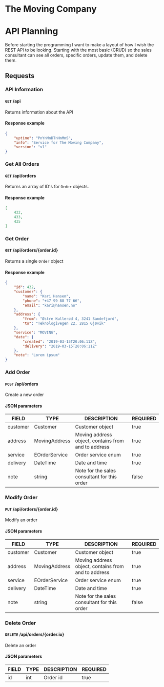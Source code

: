 # The Moving Company

# API Planning
Before starting the programming I want to make a layout of how I wish the REST API to be looking. Starting with the most basic (CRUD) so the sales consultant can see all orders, specific orders, update them, and delete them.

## Requests
### API Information
#### `GET` /api
Returns information about the API
#### Response example
```json
{
    "uptime": "PnYnMnDTnHnMnS",
    "info": "Service for The Moving Company",
    "version": "v1"
}
```

### Get All Orders
#### `GET` /api/orders
Returns an array of ID's for `Order` objects.
#### Response example
```json
[
    432,
    433,
    435
]
```
### Get Order
#### `GET` /api/orders/{order.id}
Returns a single `Order` object
#### Response example
```json
{
    "id": 432,
    "customer": {
        "name": "Kari Hansen",
        "phone": "+47 99 88 77 66",
        "email": "kari@hansen.no"
    },
    "address": {
        "from": "Østre Kullerød 4, 3241 Sandefjord",
        "to": "Teknologivegen 22, 2815 Gjøvik"
    },
    "service": "MOVING",
    "date": {
        "created": "2019-03-15T20:06:11Z",
        "delivery": "2019-03-15T20:06:11Z"
    },
    "note": "Lorem ipsum"
}
```
### Add Order
#### `POST` /api/orders
Create a new order
#### JSON parameters
| FIELD | TYPE | DESCRIPTION | REQUIRED |
| ----- | ---- | ----------- | -------- |
| customer | Customer | Customer object | true |
| address | MovingAddress | Moving address object, contains from and to address | true |
| service | EOrderService | Order service enum | true |
| delivery | DateTime | Date and time | true |
| note | string | Note for the sales consultant for this order | false |

### Modify Order
#### `PUT` /api/orders/{order.id}
Modify an order
#### JSON parameters
| FIELD | TYPE | DESCRIPTION | REQUIRED |
| ----- | ---- | ----------- | -------- |
| customer | Customer | Customer object | true |
| address | MovingAddress | Moving address object, contains from and to address | true |
| service | EOrderService | Order service enum | true |
| delivery | DateTime | Date and time | true |
| note | string | Note for the sales consultant for this order | false |

### Delete Order
#### `DELETE` /api/orders/{order.io}
Delete an order
#### JSON parameters
| FIELD | TYPE | DESCRIPTION | REQUIRED |
| ----- | ---- | ----------- | -------- |
| id | int | Order id | true |